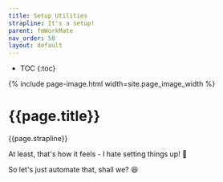 ```yaml
---
title: Setup Utilities
strapline: It's a setup!
parent: fmWorkMate
nav_order: 50
layout: default
---
```

- TOC
{:toc}

{% include page-image.html width=site.page_image_width %}

# {{page.title}}

{{page.strapline}}

At least, that's how it feels - I hate setting things up! 🤮

So let's just automate that, shall we? 😆
